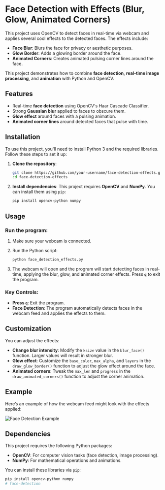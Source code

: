 # Face Detection with Effects (Blur, Glow, Animated Corners)

This project uses OpenCV to detect faces in real-time via webcam and applies several cool effects to the detected faces. The effects include:

- **Face Blur**: Blurs the face for privacy or aesthetic purposes.
- **Glow Border**: Adds a glowing border around the face.
- **Animated Corners**: Creates animated pulsing corner lines around the face.

This project demonstrates how to combine **face detection**, **real-time image processing**, and **animation** with Python and OpenCV.

## Features

- Real-time **face detection** using OpenCV's Haar Cascade Classifier.
- Strong **Gaussian blur** applied to faces to obscure them.
- **Glow effect** around faces with a pulsing animation.
- **Animated corner lines** around detected faces that pulse with time.

## Installation

To use this project, you'll need to install Python 3 and the required libraries. Follow these steps to set it up:

1. **Clone the repository**:
    ```bash
    git clone https://github.com/your-username/face-detection-effects.git
    cd face-detection-effects
    ```

2. **Install dependencies**:
    This project requires **OpenCV** and **NumPy**. You can install them using `pip`:
    ```bash
    pip install opencv-python numpy
    ```

## Usage

### Run the program:

1. Make sure your webcam is connected.
2. Run the Python script:
    ```bash
    python face_detection_effects.py
    ```

3. The webcam will open and the program will start detecting faces in real-time, applying the blur, glow, and animated corner effects. Press **`q`** to exit the program.

### Key Controls:
- **Press `q`**: Exit the program.
- **Face Detection**: The program automatically detects faces in the webcam feed and applies the effects to them.
  
## Customization

You can adjust the effects:

- **Change blur intensity**: Modify the `ksize` value in the `blur_face()` function. Larger values will result in stronger blur.
- **Glow effect**: Customize the `base_color`, `max_alpha`, and `layers` in the `draw_glow_border()` function to adjust the glow effect around the face.
- **Animated corners**: Tweak the `max_len` and `progress` in the `draw_animated_corners()` function to adjust the corner animation.

## Example

Here’s an example of how the webcam feed might look with the effects applied:

![Face Detection Example](assets/face-detection-example.png)

## Dependencies

This project requires the following Python packages:

- **OpenCV**: For computer vision tasks (face detection, image processing).
- **NumPy**: For mathematical operations and animations.

You can install these libraries via `pip`:
```bash
pip install opencv-python numpy
# face-detection